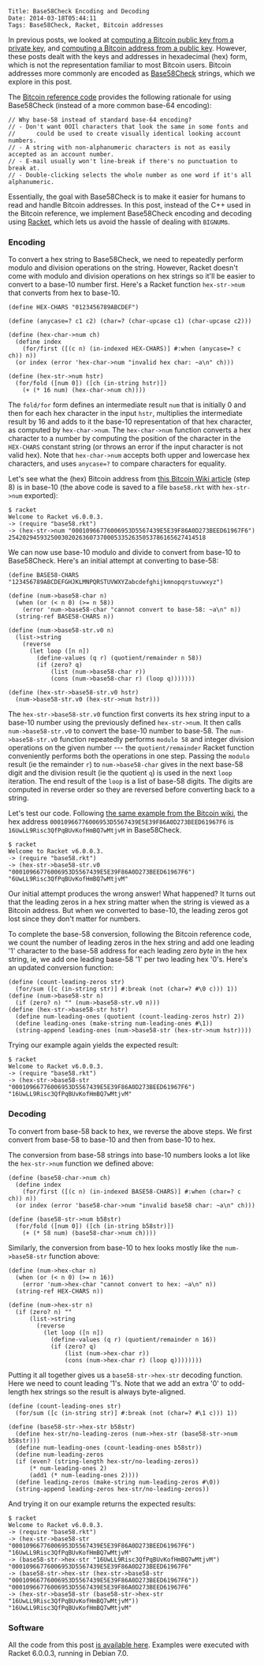     Title: Base58Check Encoding and Decoding
    Date: 2014-03-18T05:44:11
    Tags: Base58Check, Racket, Bitcoin addresses

In previous posts, we looked at
[computing a Bitcoin public key from a private key][LiT:pubfrompriv],
and [computing a Bitcoin address from a public key][LiT:ffi]. However,
these posts dealt with the keys and addresses in hexadecimal (hex)
form, which is not the representation familiar to most Bitcoin
users. Bitcoin addresses more commonly are encoded as
[Base58Check][bwiki:b58] strings, which we explore in this post.

[LiT:pubfrompriv]: http://www.lostintransaction.com/blog/2014/03/14/deriving-a-bitcoin-public-key-from-a-private-key/ "Deriving a Bitcoin Public Key From a Private Key"
[LiT:ffi]: http://www.lostintransaction.com/blog/2014/03/15/adding-openssl-bindings-to-racket-via-its-ffi/ "Adding OpenSSL bindings to Racket via its FFI"
[bwiki:b58]: https://en.bitcoin.it/wiki/Base58Check_encoding "Base58Check encoding"

<!-- more -->

The [Bitcoin reference code][bitcoinsrc] provides the following
rationale for using Base58Check (instead of a more common base-64
encoding):

    // Why base-58 instead of standard base-64 encoding?
    // - Don't want 0OIl characters that look the same in some fonts and
    //      could be used to create visually identical looking account numbers.
    // - A string with non-alphanumeric characters is not as easily accepted as an account number.
    // - E-mail usually won't line-break if there's no punctuation to break at.
    // - Double-clicking selects the whole number as one word if it's all alphanumeric.

[bitcoinsrc]: https://github.com/bitcoin/bitcoin/blob/f76c122e2eac8ef66f69d142231bd33c88a24c50/src/base58.h#L7-L12 "src/base58.h"

Essentially, the goal with Base58Check is to make it easier for humans
to read and handle Bitcoin addresses. In this post, instead of the C++
used in the Bitcoin reference, we implement Base58Check encoding and
decoding using [Racket](http://racket-lang.org), which lets us avoid
the hassle of dealing with `BIGNUM`s.

### Encoding ###

To convert a hex string to Base58Check, we need to repeatedly perform
modulo and division operations on the string. However, Racket doesn't
come with modulo and division operations on hex strings so it'll be
easier to convert to a base-10 number first. Here's a Racket function
`hex-str->num` that converts from hex to base-10.

```racket
(define HEX-CHARS "0123456789ABCDEF")

(define (anycase=? c1 c2) (char=? (char-upcase c1) (char-upcase c2)))

(define (hex-char->num ch)
  (define index 
    (for/first ([(c n) (in-indexed HEX-CHARS)] #:when (anycase=? c ch)) n))
  (or index (error 'hex-char->num "invalid hex char: ~a\n" ch)))
	  
(define (hex-str->num hstr)
  (for/fold ([num 0]) ([ch (in-string hstr)]) 
    (+ (* 16 num) (hex-char->num ch))))
```

The `fold/for` form defines an intermediate result `num` that is
initially 0 and then for each hex character in the input `hstr`,
multiplies the intermediate result by 16 and adds to it the base-10
representation of that hex character, as computed by
`hex-char->num`. The `hex-char->num` function converts a hex character
to a number by computing the position of the character in the
`HEX-CHARS` constant string (or throws an error if the input character
is not valid hex). Note that `hex-char->num` accepts both upper and
lowercase hex characters, and uses `anycase=?` to compare characters
for equality.

Let's see what the (hex) Bitcoin address from
[this Bitcoin Wiki article][bwiki:addr] (step 8) is in base-10 (the
above code is saved to a file `base58.rkt` with `hex-str->num`
exported):

[bwiki:addr]: https://en.bitcoin.it/wiki/Technical_background_of_version_1_Bitcoin_addresses "Technical background of version 1 Bitcoin addresses"

    $ racket
    Welcome to Racket v6.0.0.3.
    -> (require "base58.rkt")
    -> (hex-str->num "00010966776006953D5567439E5E39F86A0D273BEED61967F6")
    25420294593250030202636073700053352635053786165627414518

We can now use base-10 modulo and divide to convert from base-10 to
Base58Check. Here's an initial attempt at converting to base-58:

```racket
(define BASE58-CHARS "123456789ABCDEFGHJKLMNPQRSTUVWXYZabcdefghijkmnopqrstuvwxyz")

(define (num->base58-char n)
  (when (or (< n 0) (>= n 58))
    (error 'num->base58-char "cannot convert to base-58: ~a\n" n))
  (string-ref BASE58-CHARS n))
  
(define (num->base58-str.v0 n)
  (list->string
    (reverse
      (let loop ([n n])
        (define-values (q r) (quotient/remainder n 58))
        (if (zero? q)
            (list (num->base58-char r))
            (cons (num->base58-char r) (loop q)))))))

(define (hex-str->base58-str.v0 hstr) 
  (num->base58-str.v0 (hex-str->num hstr)))
```

The `hex-str->base58-str.v0` function first converts its hex string
input to a base-10 number using the previously defined
`hex-str->num`. It then calls `num->base58-str.v0` to convert the
base-10 number to base-58. The `num->base58-str.v0` function
repeatedly performs `modulo 58` and integer division operations on the
given number --- the `quotient/remainder` Racket function conveniently
performs both the operations in one step. Passing the `modulo` result
(ie the remainder `r`) to `num->base58-char` gives in the next base-58
digit and the division result (ie the quotient `q`) is used in the
next `loop` iteration. The end result of the `loop` is a list of
base-58 digits. The digits are computed in reverse order so they are
reversed before converting back to a string.

Let's test our code. Following
[the same example from the Bitcoin wiki][bwiki:addr], the hex address
`00010966776006953D5567439E5E39F86A0D273BEED61967F6` is
`16UwLL9Risc3QfPqBUvKofHmBQ7wMtjvM` in Base58Check.

    $ racket
	Welcome to Racket v6.0.0.3.
	-> (require "base58.rkt")
	-> (hex-str->base58-str.v0 "00010966776006953D5567439E5E39F86A0D273BEED61967F6")
	"6UwLL9Risc3QfPqBUvKofHmBQ7wMtjvM"

Our initial attempt produces the wrong answer! What happened? It turns
out that the leading zeros in a hex string matter when the string is
viewed as a Bitcoin address. But when we converted to base-10, the
leading zeros got lost since they don't matter for numbers.

To complete the base-58 conversion, following the Bitcoin reference
code, we count the number of leading zeros in the hex string and add
one leading '1' character to the base-58 address for each leading zero
*byte* in the hex string, ie, we add one leading base-58 '1' per two
leading hex '0's. Here's an updated conversion function:

```racket
(define (count-leading-zeros str)
  (for/sum ([c (in-string str)] #:break (not (char=? #\0 c))) 1))
(define (num->base58-str n) 
  (if (zero? n) "" (num->base58-str.v0 n)))
(define (hex-str->base58-str hstr)
  (define num-leading-ones (quotient (count-leading-zeros hstr) 2))
  (define leading-ones (make-string num-leading-ones #\1))
  (string-append leading-ones (num->base58-str (hex-str->num hstr))))
```

Trying our example again yields the expected result:

    $ racket
	Welcome to Racket v6.0.0.3.
	-> (require "base58.rkt")
	-> (hex-str->base58-str "00010966776006953D5567439E5E39F86A0D273BEED61967F6")
	"16UwLL9Risc3QfPqBUvKofHmBQ7wMtjvM"

### Decoding ###

To convert from base-58 back to hex, we reverse the above steps. We
first convert from base-58 to base-10 and then from base-10 to hex.

The conversion from base-58 strings into base-10 numbers looks a lot
like the `hex-str->num` function we defined above:

```racket
(define (base58-char->num ch)
  (define index
    (for/first ([(c n) (in-indexed BASE58-CHARS)] #:when (char=? c ch)) n))
  (or index (error 'base58-char->num "invalid base58 char: ~a\n" ch)))

(define (base58-str->num b58str)
  (for/fold ([num 0]) ([ch (in-string b58str)])
    (+ (* 58 num) (base58-char->num ch))))
```

Similarly, the conversion from base-10 to hex looks mostly like the
`num->base58-str` function above:

```racket
(define (num->hex-char n)
  (when (or (< n 0) (>= n 16))
    (error 'num->hex-char "cannot convert to hex: ~a\n" n))
  (string-ref HEX-CHARS n))

(define (num->hex-str n)
  (if (zero? n) ""
      (list->string
        (reverse
          (let loop ([n n])
            (define-values (q r) (quotient/remainder n 16))
            (if (zero? q)
                (list (num->hex-char r))
                (cons (num->hex-char r) (loop q))))))))
```

Putting it all together gives us a `base58-str->hex-str` decoding
function. Here we need to count leading '1's. Note that we add an
extra '0' to odd-length hex strings so the result is always
byte-aligned.

```racket
(define (count-leading-ones str)
  (for/sum ([c (in-string str)] #:break (not (char=? #\1 c))) 1))
  
(define (base58-str->hex-str b58str)
  (define hex-str/no-leading-zeros (num->hex-str (base58-str->num b58str)))
  (define num-leading-ones (count-leading-ones b58str))
  (define num-leading-zeros
  (if (even? (string-length hex-str/no-leading-zeros))
      (* num-leading-ones 2)
      (add1 (* num-leading-ones 2))))
  (define leading-zeros (make-string num-leading-zeros #\0))
  (string-append leading-zeros hex-str/no-leading-zeros))
```
And trying it on our example returns the expected results:

    $ racket
    Welcome to Racket v6.0.0.3.
    -> (require "base58.rkt")
    -> (hex-str->base58-str "00010966776006953D5567439E5E39F86A0D273BEED61967F6")
    "16UwLL9Risc3QfPqBUvKofHmBQ7wMtjvM"
    -> (base58-str->hex-str "16UwLL9Risc3QfPqBUvKofHmBQ7wMtjvM")
    "00010966776006953D5567439E5E39F86A0D273BEED61967F6"
    -> (base58-str->hex-str (hex-str->base58-str "00010966776006953D5567439E5E39F86A0D273BEED61967F6"))
    "00010966776006953D5567439E5E39F86A0D273BEED61967F6"
    -> (hex-str->base58-str (base58-str->hex-str "16UwLL9Risc3QfPqBUvKofHmBQ7wMtjvM"))
    "16UwLL9Risc3QfPqBUvKofHmBQ7wMtjvM"
   
### Software

All the code from this post
[is available here](http://www.lostintransaction.com/code/base58.rkt).
Examples were executed with Racket 6.0.0.3, running in Debian 7.0.

<!--todo: explain decode code-->

